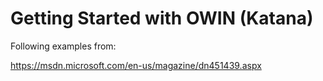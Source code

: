 # Getting Started with OWIN (Katana)

Following examples from:

https://msdn.microsoft.com/en-us/magazine/dn451439.aspx